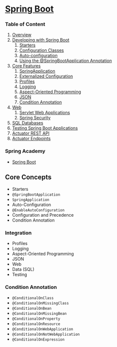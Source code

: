 # [Spring Boot](https://docs.spring.io/spring-boot/)

### Table of Content
1. [Overview](https://docs.spring.io/spring-boot/)
2. [Developing with Spring Boot](https://docs.spring.io/spring-boot/reference/using/index.html)
   1. [Starters](https://docs.spring.io/spring-boot/reference/using/build-systems.html#using.build-systems.starters)
   2. [Configuration Classes](https://docs.spring.io/spring-boot/reference/using/configuration-classes.html)
   3. [Auto-configuration](https://docs.spring.io/spring-boot/reference/using/auto-configuration.html)
   4. [Using the @SpringBootApplication Annotation](https://docs.spring.io/spring-boot/reference/using/using-the-springbootapplication-annotation.html)
3. [Core Features](https://docs.spring.io/spring-boot/reference/features/index.html)
   1. [SpringApplication](https://docs.spring.io/spring-boot/reference/features/spring-application.html)
   2. [Externalized Configuration](https://docs.spring.io/spring-boot/reference/features/external-config.html)
   3. [Profiles](https://docs.spring.io/spring-boot/reference/features/profiles.html)
   4. [Logging](https://docs.spring.io/spring-boot/reference/features/logging.html)
   5. [Aspect-Oriented Programming](https://docs.spring.io/spring-boot/reference/features/aop.html)
   6. [JSON](https://docs.spring.io/spring-boot/reference/features/json.html)
   7. [Condition Annotation](https://docs.spring.io/spring-boot/reference/features/developing-auto-configuration.html#features.developing-auto-configuration.condition-annotations)
4. [Web](https://docs.spring.io/spring-boot/reference/web/index.html)
   1. [Servlet Web Applications](https://docs.spring.io/spring-boot/reference/web/servlet.html)
   2. [Spring Security](https://docs.spring.io/spring-boot/reference/web/spring-security.html)
5. [SQL Databases](https://docs.spring.io/spring-boot/reference/data/sql.html)
6. [Testing Spring Boot Applications](https://docs.spring.io/spring-boot/reference/testing/spring-boot-applications.html)
7. [Actuator REST API](https://docs.spring.io/spring-boot/api/rest/actuator/index.html)
8. [Actuator Endpoints](https://docs.spring.io/spring-boot/reference/actuator/endpoints.html)

### Spring Academy
- [Spring Boot](https://spring.academy/courses/spring-boot)


## Core Concepts
- Starters
- `@SpringBootApplication`
- `SpringApplication`
- Auto-Configuration
- `@EnableAutoConfiguration`
- Configuration and Precedence
- Condition Annotation

### Integration
- Profiles
- Logging
- Aspect-Oriented Programming
- JSON
- Web
- Data (SQL)
- Testing

### Condition Annotation
- `@ConditionalOnClass`
- `@ConditionalOnMissingClass`
- `@ConditionalOnBean`
- `@ConditionalOnMissingBean`
- `@ConditionalOnProperty`
- `@ConditionalOnResource`
- `@ConditionalOnWebApplication`
- `@ConditionalOnNotWebApplication`
- `@ConditionalOnExpression`
